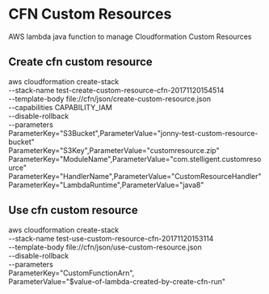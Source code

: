 CFN Custom Resources
===============

AWS lambda java function to manage Cloudformation Custom Resources

Create cfn custom resource
-------------------

aws cloudformation create-stack \
--stack-name test-create-custom-resource-cfn-20171120154514\
--template-body file://cfn/json/create-custom-resource.json\
--capabilities CAPABILITY_IAM\
--disable-rollback\
--parameters\
ParameterKey="S3Bucket",ParameterValue="jonny-test-custom-resource-bucket"\
ParameterKey="S3Key",ParameterValue="customresource.zip"\
ParameterKey="ModuleName",ParameterValue="com.stelligent.customresource"\
ParameterKey="HandlerName",ParameterValue="CustomResourceHandler"\
ParameterKey="LambdaRuntime",ParameterValue="java8"


Use cfn custom resource
-------------------

aws cloudformation create-stack \
--stack-name test-use-custom-resource-cfn-20171120153114\
--template-body file://cfn/json/use-custom-resource.json \
--disable-rollback \
--parameters \
ParameterKey="CustomFunctionArn",\
ParameterValue="$value-of-lambda-created-by-create-cfn-run"
